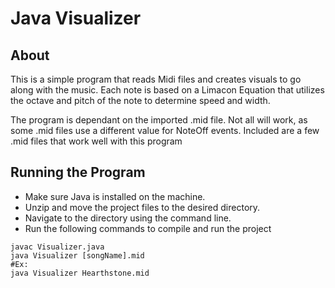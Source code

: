 # Java Visualizer
## About
This is a simple program that reads Midi files and creates visuals to go along with the music. Each note is based on a Limacon Equation that utilizes the octave and pitch of the note to determine speed and width.

The program is dependant on the imported .mid file. Not all will work, as some .mid files use a different value for NoteOff events.
Included are a few .mid files that work well with this program

## Running the Program
- Make sure Java is installed on the machine. 
- Unzip and move the project files to the desired directory.
- Navigate to the directory using the command line.
- Run the following commands to compile and run the project

~~~
javac Visualizer.java 
java Visualizer [songName].mid
#Ex:
java Visualizer Hearthstone.mid
~~~